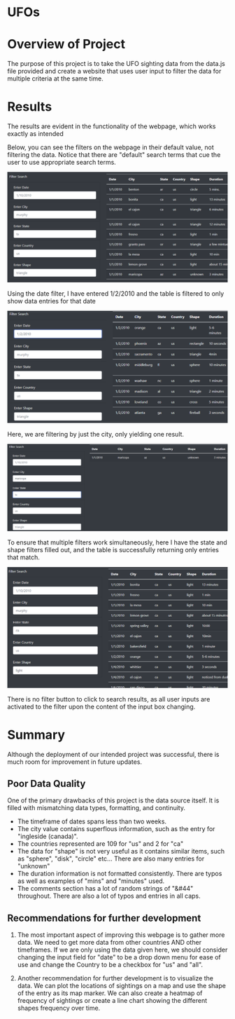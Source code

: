 # UFOs

# Overview of Project
The purpose of this project is to take the UFO sighting data from the data.js file provided and create a website that uses user input to filter the data for multiple criteria at the same time. 

# Results
The results are evident in the functionality of the webpage, which works exactly as intended

Below, you can see the filters on the webpage in their default value, not filtering the data. Notice that there are "default" search terms that cue the user to use appropriate search terms. 

![default](/static/images/default-filters.png)

Using the date filter, I have entered 1/2/2010 and the table is filtered to only show data entries for that date

![date](/static/images/date-filters.png)

Here, we are filtering by just the city, only yielding one result.

![city](/static/images/city-filters.png)

To ensure that multiple filters work simultaneously, here I have the state and shape filters filled out, and the table is successfully returning only entries that match.

![multiple](/static/images/state-shape-filters.png)

There is no filter button to click to search results, as all user inputs are activated to the filter upon the content of the input box changing. 

# Summary
Although the deployment of our intended project was successful, there is much room for improvement in future updates.

## Poor Data Quality
One of the primary drawbacks of this project is the data source itself. It is filled with mismatching data types, formatting, and continuity.
* The timeframe of dates spans less than two weeks. 
* The city value contains superflous information, such as the entry for "ingleside (canada)".
* The countries represented are 109 for "us" and 2 for "ca"
* The data for "shape" is not very useful as it contains similar items, such as "sphere", "disk", "circle" etc... There are also many entries for "unknown" 
* The duration information is not formatted consistently. There are typos as well as examples of "mins" and "minutes" used. 
* The comments section has a lot of random strings of "&#44" throughout. There are also a lot of typos and entries in all caps.  

## Recommendations for further development
1. The most important aspect of improving this webpage is to gather more data. We need to get more data from other countries AND other timeframes. If we are only using the data given here, we should consider changing the input field for "date" to be a drop down menu for ease of use and change the Country to be a checkbox for "us" and "all". 

2. Another recommendation for further development is to visualize the data. We can plot the locations of sightings on a map and use the shape of the entry as its map marker. We can also create a heatmap of frequency of sightings or create a line chart showing the different shapes frequency over time. 

